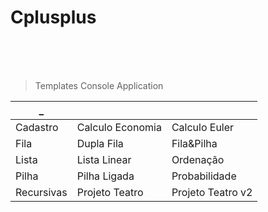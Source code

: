 
# Cplusplus

</br>
</br>
</br>

>Templates Console Application

 _         |         |           |
--------- | --------| ----------|
Cadastro  |  Calculo Economia | Calculo Euler |      
Fila |  Dupla Fila | Fila&Pilha | 
Lista | Lista Linear | Ordenação | 
Pilha | Pilha Ligada | Probabilidade | 
Recursivas | Projeto Teatro |Projeto Teatro v2 |








